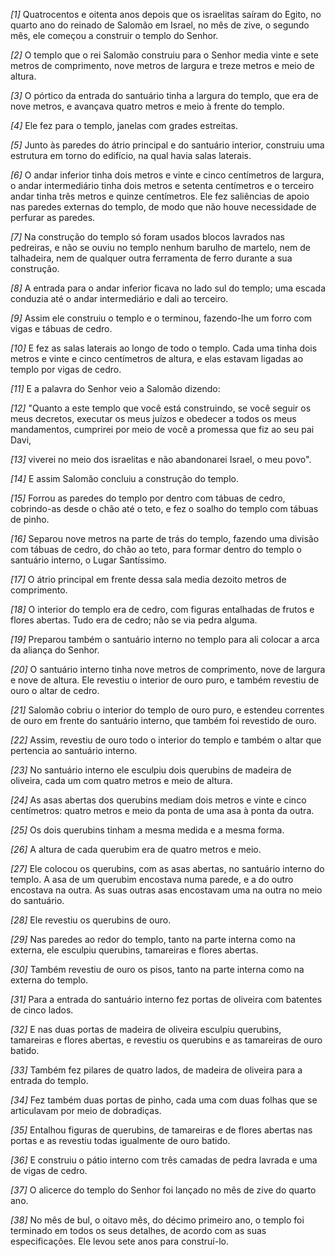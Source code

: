 *[1]* Quatrocentos e oitenta anos depois que os israelitas saíram do Egito, no quarto ano do reinado de Salomão em Israel, no mês de zive, o segundo mês, ele começou a construir o templo do Senhor.

*[2]* O templo que o rei Salomão construiu para o Senhor media vinte e sete metros de comprimento, nove metros de largura e treze metros e meio de altura.

*[3]* O pórtico da entrada do santuário tinha a largura do templo, que era de nove metros, e avançava quatro metros e meio à frente do templo.

*[4]* Ele fez para o templo, janelas com grades estreitas.

*[5]* Junto às paredes do átrio principal e do santuário interior, construiu uma estrutura em torno do edifício, na qual havia salas laterais.

*[6]* O andar inferior tinha dois metros e vinte e cinco centímetros de largura, o andar intermediário tinha dois metros e setenta centímetros e o terceiro andar tinha três metros e quinze centímetros. Ele fez saliências de apoio nas paredes externas do templo, de modo que não houve necessidade de perfurar as paredes.

*[7]* Na construção do templo só foram usados blocos lavrados nas pedreiras, e não se ouviu no templo nenhum barulho de martelo, nem de talhadeira, nem de qualquer outra ferramenta de ferro durante a sua construção.

*[8]* A entrada para o andar inferior ficava no lado sul do templo; uma escada conduzia até o andar intermediário e dali ao terceiro.

*[9]* Assim ele construiu o templo e o terminou, fazendo-lhe um forro com vigas e tábuas de cedro.

*[10]* E fez as salas laterais ao longo de todo o templo. Cada uma tinha dois metros e vinte e cinco centímetros de altura, e elas estavam ligadas ao templo por vigas de cedro.

*[11]* E a palavra do Senhor veio a Salomão dizendo:

*[12]* "Quanto a este templo que você está construindo, se você seguir os meus decretos, executar os meus juízos e obedecer a todos os meus mandamentos, cumprirei por meio de você a promessa que fiz ao seu pai Davi,

*[13]* viverei no meio dos israelitas e não abandonarei Israel, o meu povo".

*[14]* E assim Salomão concluiu a construção do templo.

*[15]* Forrou as paredes do templo por dentro com tábuas de cedro, cobrindo-as desde o chão até o teto, e fez o soalho do templo com tábuas de pinho.

*[16]* Separou nove metros na parte de trás do templo, fazendo uma divisão com tábuas de cedro, do chão ao teto, para formar dentro do templo o santuário interno, o Lugar Santíssimo.

*[17]* O átrio principal em frente dessa sala media dezoito metros de comprimento.

*[18]* O interior do templo era de cedro, com figuras entalhadas de frutos e flores abertas. Tudo era de cedro; não se via pedra alguma.

*[19]* Preparou também o santuário interno no templo para ali colocar a arca da aliança do Senhor.

*[20]* O santuário interno tinha nove metros de comprimento, nove de largura e nove de altura. Ele revestiu o interior de ouro puro, e também revestiu de ouro o altar de cedro.

*[21]* Salomão cobriu o interior do templo de ouro puro, e estendeu correntes de ouro em frente do santuário interno, que também foi revestido de ouro.

*[22]* Assim, revestiu de ouro todo o interior do templo e também o altar que pertencia ao santuário interno.

*[23]* No santuário interno ele esculpiu dois querubins de madeira de oliveira, cada um com quatro metros e meio de altura.

*[24]* As asas abertas dos querubins mediam dois metros e vinte e cinco centímetros: quatro metros e meio da ponta de uma asa à ponta da outra.

*[25]* Os dois querubins tinham a mesma medida e a mesma forma.

*[26]* A altura de cada querubim era de quatro metros e meio.

*[27]* Ele colocou os querubins, com as asas abertas, no santuário interno do templo. A asa de um querubim encostava numa parede, e a do outro encostava na outra. As suas outras asas encostavam uma na outra no meio do santuário.

*[28]* Ele revestiu os querubins de ouro.

*[29]* Nas paredes ao redor do templo, tanto na parte interna como na externa, ele esculpiu querubins, tamareiras e flores abertas.

*[30]* Também revestiu de ouro os pisos, tanto na parte interna como na externa do templo.

*[31]* Para a entrada do santuário interno fez portas de oliveira com batentes de cinco lados.

*[32]* E nas duas portas de madeira de oliveira esculpiu querubins, tamareiras e flores abertas, e revestiu os querubins e as tamareiras de ouro batido.

*[33]* Também fez pilares de quatro lados, de madeira de oliveira para a entrada do templo.

*[34]* Fez também duas portas de pinho, cada uma com duas folhas que se articulavam por meio de dobradiças.

*[35]* Entalhou figuras de querubins, de tamareiras e de flores abertas nas portas e as revestiu todas igualmente de ouro batido.

*[36]* E construiu o pátio interno com três camadas de pedra lavrada e uma de vigas de cedro.

*[37]* O alicerce do templo do Senhor foi lançado no mês de zive do quarto ano.

*[38]* No mês de bul, o oitavo mês, do décimo primeiro ano, o templo foi terminado em todos os seus detalhes, de acordo com as suas especificações. Ele levou sete anos para construí-lo.

